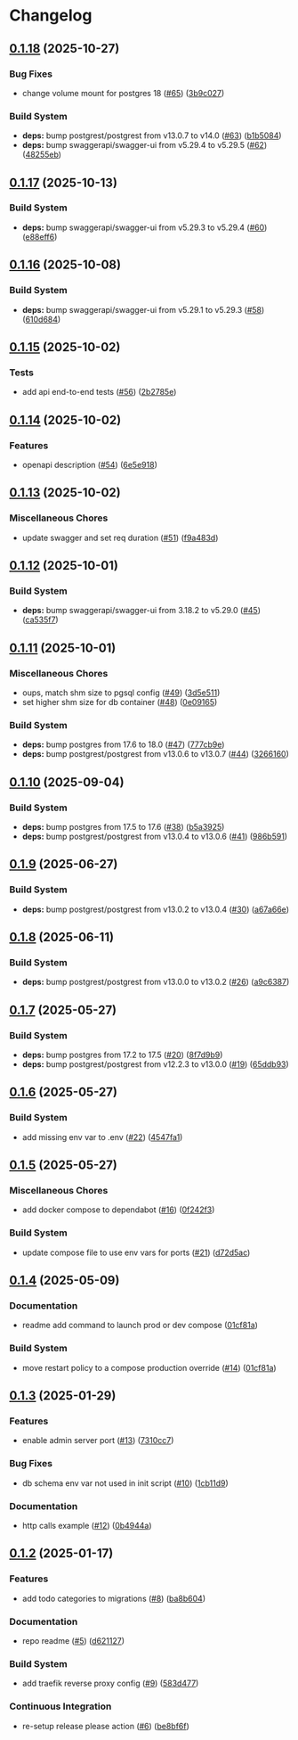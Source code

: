 # Changelog

## [0.1.18](https://github.com/jobtrek/toudou/compare/v0.1.17...v0.1.18) (2025-10-27)


### Bug Fixes

* change volume mount for postgres 18 ([#65](https://github.com/jobtrek/toudou/issues/65)) ([3b9c027](https://github.com/jobtrek/toudou/commit/3b9c0272cf420dcd702fd961f46181e90da2e244))


### Build System

* **deps:** bump postgrest/postgrest from v13.0.7 to v14.0 ([#63](https://github.com/jobtrek/toudou/issues/63)) ([b1b5084](https://github.com/jobtrek/toudou/commit/b1b5084ff0b69dfa6ee1532746b22526c6007c33))
* **deps:** bump swaggerapi/swagger-ui from v5.29.4 to v5.29.5 ([#62](https://github.com/jobtrek/toudou/issues/62)) ([48255eb](https://github.com/jobtrek/toudou/commit/48255eb5696915b469fa1381096f6a7214247a1c))

## [0.1.17](https://github.com/jobtrek/toudou/compare/v0.1.16...v0.1.17) (2025-10-13)


### Build System

* **deps:** bump swaggerapi/swagger-ui from v5.29.3 to v5.29.4 ([#60](https://github.com/jobtrek/toudou/issues/60)) ([e88eff6](https://github.com/jobtrek/toudou/commit/e88eff63097cc70de0abc685dc538beafb89c643))

## [0.1.16](https://github.com/jobtrek/toudou/compare/v0.1.15...v0.1.16) (2025-10-08)


### Build System

* **deps:** bump swaggerapi/swagger-ui from v5.29.1 to v5.29.3 ([#58](https://github.com/jobtrek/toudou/issues/58)) ([610d684](https://github.com/jobtrek/toudou/commit/610d684be0c442d79e780fafb0794e29f848d242))

## [0.1.15](https://github.com/jobtrek/toudou/compare/v0.1.14...v0.1.15) (2025-10-02)


### Tests

* add api end-to-end tests ([#56](https://github.com/jobtrek/toudou/issues/56)) ([2b2785e](https://github.com/jobtrek/toudou/commit/2b2785eccc3fbff4bafb9df9f98015291d248f7e))

## [0.1.14](https://github.com/jobtrek/toudou/compare/v0.1.13...v0.1.14) (2025-10-02)


### Features

* openapi description ([#54](https://github.com/jobtrek/toudou/issues/54)) ([6e5e918](https://github.com/jobtrek/toudou/commit/6e5e91884af7d53721213bf6ffec8cf94e95cff9))

## [0.1.13](https://github.com/jobtrek/toudou/compare/v0.1.12...v0.1.13) (2025-10-02)


### Miscellaneous Chores

* update swagger and set req duration ([#51](https://github.com/jobtrek/toudou/issues/51)) ([f9a483d](https://github.com/jobtrek/toudou/commit/f9a483d7329e00f7a49e48b7ad463342914bc0ec))

## [0.1.12](https://github.com/jobtrek/toudou/compare/v0.1.11...v0.1.12) (2025-10-01)


### Build System

* **deps:** bump swaggerapi/swagger-ui from 3.18.2 to v5.29.0 ([#45](https://github.com/jobtrek/toudou/issues/45)) ([ca535f7](https://github.com/jobtrek/toudou/commit/ca535f7abbbb1f3c186063c7f1432418d179be05))

## [0.1.11](https://github.com/jobtrek/toudou/compare/v0.1.10...v0.1.11) (2025-10-01)


### Miscellaneous Chores

* oups, match shm size to pgsql config ([#49](https://github.com/jobtrek/toudou/issues/49)) ([3d5e511](https://github.com/jobtrek/toudou/commit/3d5e511224b4ed934c38fd2852c7d07252b61a3f))
* set higher shm size for db container ([#48](https://github.com/jobtrek/toudou/issues/48)) ([0e09165](https://github.com/jobtrek/toudou/commit/0e09165e5c186da269d751cee48d7a481b65f5b6))


### Build System

* **deps:** bump postgres from 17.6 to 18.0 ([#47](https://github.com/jobtrek/toudou/issues/47)) ([777cb9e](https://github.com/jobtrek/toudou/commit/777cb9ea8ef410923f6077f6fa1b09ccba4d0e15))
* **deps:** bump postgrest/postgrest from v13.0.6 to v13.0.7 ([#44](https://github.com/jobtrek/toudou/issues/44)) ([3266160](https://github.com/jobtrek/toudou/commit/3266160149ce7982c4274ecf26b6422819160bd0))

## [0.1.10](https://github.com/jobtrek/toudou/compare/v0.1.9...v0.1.10) (2025-09-04)


### Build System

* **deps:** bump postgres from 17.5 to 17.6 ([#38](https://github.com/jobtrek/toudou/issues/38)) ([b5a3925](https://github.com/jobtrek/toudou/commit/b5a3925b3bf7edfbf536b74a870f689cc312169e))
* **deps:** bump postgrest/postgrest from v13.0.4 to v13.0.6 ([#41](https://github.com/jobtrek/toudou/issues/41)) ([986b591](https://github.com/jobtrek/toudou/commit/986b591f1eed4835b1955d59c613344cc250663b))

## [0.1.9](https://github.com/jobtrek/toudou/compare/v0.1.8...v0.1.9) (2025-06-27)


### Build System

* **deps:** bump postgrest/postgrest from v13.0.2 to v13.0.4 ([#30](https://github.com/jobtrek/toudou/issues/30)) ([a67a66e](https://github.com/jobtrek/toudou/commit/a67a66ee37a899a76c99f8835feefced6c985b66))

## [0.1.8](https://github.com/jobtrek/toudou/compare/v0.1.7...v0.1.8) (2025-06-11)


### Build System

* **deps:** bump postgrest/postgrest from v13.0.0 to v13.0.2 ([#26](https://github.com/jobtrek/toudou/issues/26)) ([a9c6387](https://github.com/jobtrek/toudou/commit/a9c6387ecaf0c7433db17b7339947ac27d680abc))

## [0.1.7](https://github.com/jobtrek/toudou/compare/v0.1.6...v0.1.7) (2025-05-27)


### Build System

* **deps:** bump postgres from 17.2 to 17.5 ([#20](https://github.com/jobtrek/toudou/issues/20)) ([8f7d9b9](https://github.com/jobtrek/toudou/commit/8f7d9b9a089b388e3085bda79cac9d5a477919f6))
* **deps:** bump postgrest/postgrest from v12.2.3 to v13.0.0 ([#19](https://github.com/jobtrek/toudou/issues/19)) ([65ddb93](https://github.com/jobtrek/toudou/commit/65ddb9365fdc2dfd74dde573ece0e82b9314d5d7))

## [0.1.6](https://github.com/jobtrek/toudou/compare/v0.1.5...v0.1.6) (2025-05-27)


### Build System

* add missing env var to .env ([#22](https://github.com/jobtrek/toudou/issues/22)) ([4547fa1](https://github.com/jobtrek/toudou/commit/4547fa19380ea61ead65c2a05459fc2db86a5479))

## [0.1.5](https://github.com/jobtrek/toudou/compare/v0.1.4...v0.1.5) (2025-05-27)


### Miscellaneous Chores

* add docker compose to dependabot ([#16](https://github.com/jobtrek/toudou/issues/16)) ([0f242f3](https://github.com/jobtrek/toudou/commit/0f242f3d497821340f5db7aa348e58c2e6693bbc))


### Build System

* update compose file to use env vars for ports ([#21](https://github.com/jobtrek/toudou/issues/21)) ([d72d5ac](https://github.com/jobtrek/toudou/commit/d72d5ac71a1a0be3b19a0e28c3a357d46c7d0ec5))

## [0.1.4](https://github.com/jobtrek/toudou/compare/v0.1.3...v0.1.4) (2025-05-09)


### Documentation

* readme add command to launch prod or dev compose ([01cf81a](https://github.com/jobtrek/toudou/commit/01cf81a7c1b55fb106b4d93508536b7db33f6a8d))


### Build System

* move restart policy to a compose production override ([#14](https://github.com/jobtrek/toudou/issues/14)) ([01cf81a](https://github.com/jobtrek/toudou/commit/01cf81a7c1b55fb106b4d93508536b7db33f6a8d))

## [0.1.3](https://github.com/jobtrek/toudou/compare/v0.1.2...v0.1.3) (2025-01-29)


### Features

* enable admin server port ([#13](https://github.com/jobtrek/toudou/issues/13)) ([7310cc7](https://github.com/jobtrek/toudou/commit/7310cc7609416d8c639d97ec802b8db4170732c9))


### Bug Fixes

* db schema env var not used in init script ([#10](https://github.com/jobtrek/toudou/issues/10)) ([1cb11d9](https://github.com/jobtrek/toudou/commit/1cb11d98e78e392ee6032d3fa028d3ed5a75a722))


### Documentation

* http calls example ([#12](https://github.com/jobtrek/toudou/issues/12)) ([0b4944a](https://github.com/jobtrek/toudou/commit/0b4944af1a9a5f4155efaba30f40bf66184030f7))

## [0.1.2](https://github.com/jobtrek/toudou/compare/v0.1.1...v0.1.2) (2025-01-17)


### Features

* add todo categories to migrations ([#8](https://github.com/jobtrek/toudou/issues/8)) ([ba8b604](https://github.com/jobtrek/toudou/commit/ba8b60497e25b59a935c6dcad792d385211acf32))


### Documentation

* repo readme ([#5](https://github.com/jobtrek/toudou/issues/5)) ([d621127](https://github.com/jobtrek/toudou/commit/d6211273c63ccbffd3df703f582262c488b16d97))


### Build System

* add traefik reverse proxy config ([#9](https://github.com/jobtrek/toudou/issues/9)) ([583d477](https://github.com/jobtrek/toudou/commit/583d477333245be527b3576d27c7fb301fe9589c))


### Continuous Integration

* re-setup release please action ([#6](https://github.com/jobtrek/toudou/issues/6)) ([be8bf6f](https://github.com/jobtrek/toudou/commit/be8bf6f75690eb170c8645a2ec0b741f80e3a5f8))
